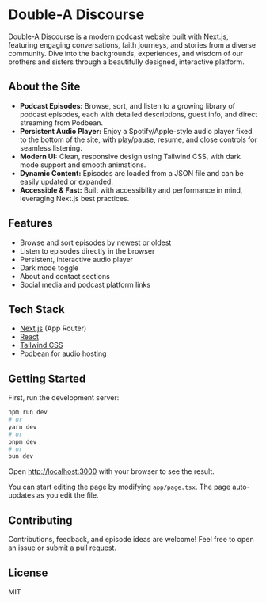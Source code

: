 # Double-A Discourse

Double-A Discourse is a modern podcast website built with Next.js, featuring engaging conversations, faith journeys, and stories from a diverse community. Dive into the backgrounds, experiences, and wisdom of our brothers and sisters through a beautifully designed, interactive platform.

## About the Site

- **Podcast Episodes:** Browse, sort, and listen to a growing library of podcast episodes, each with detailed descriptions, guest info, and direct streaming from Podbean.
- **Persistent Audio Player:** Enjoy a Spotify/Apple-style audio player fixed to the bottom of the site, with play/pause, resume, and close controls for seamless listening.
- **Modern UI:** Clean, responsive design using Tailwind CSS, with dark mode support and smooth animations.
- **Dynamic Content:** Episodes are loaded from a JSON file and can be easily updated or expanded.
- **Accessible & Fast:** Built with accessibility and performance in mind, leveraging Next.js best practices.

## Features
- Browse and sort episodes by newest or oldest
- Listen to episodes directly in the browser
- Persistent, interactive audio player
- Dark mode toggle
- About and contact sections
- Social media and podcast platform links

## Tech Stack
- [Next.js](https://nextjs.org) (App Router)
- [React](https://react.dev)
- [Tailwind CSS](https://tailwindcss.com)
- [Podbean](https://podbean.com) for audio hosting

## Getting Started

First, run the development server:

```bash
npm run dev
# or
yarn dev
# or
pnpm dev
# or
bun dev
```

Open [http://localhost:3000](http://localhost:3000) with your browser to see the result.

You can start editing the page by modifying `app/page.tsx`. The page auto-updates as you edit the file.

## Contributing

Contributions, feedback, and episode ideas are welcome! Feel free to open an issue or submit a pull request.

## License

MIT
